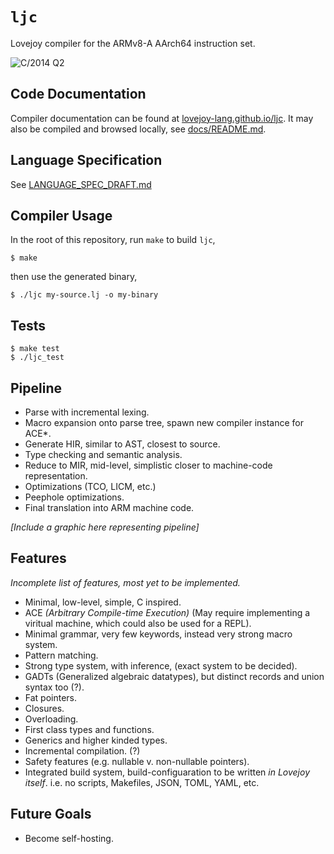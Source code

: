# `ljc`
Lovejoy compiler for the ARMv8-A AArch64 instruction set.

![C/2014 Q2](./docs/_static/lovejoy.png)

## Code Documentation

Compiler documentation can be found at [lovejoy-lang.github.io/ljc](https://lovejoy-lang.github.io/ljc/).
It may also be compiled and browsed locally, see [docs/README.md](./docs/README.md).

## Language Specification

See [LANGUAGE_SPEC_DRAFT.md](./LANGUAGE_SPEC_DRAFT.md)

## Compiler Usage

In the root of this repository, run `make` to build `ljc`,
```console
$ make
```
then use the generated binary,
```console
$ ./ljc my-source.lj -o my-binary
```

## Tests

```console
$ make test
$ ./ljc_test
```

## Pipeline
- Parse with incremental lexing.
- Macro expansion onto parse tree, spawn new compiler instance for ACE*.
- Generate HIR, similar to AST, closest to source.
- Type checking and semantic analysis.
- Reduce to MIR, mid-level, simplistic closer to machine-code representation.
- Optimizations (TCO, LICM, etc.)
- Peephole optimizations.
- Final translation into ARM machine code.

*[Include a graphic here representing pipeline]*

## Features
*Incomplete list of features, most yet to be implemented.*
- Minimal, low-level, simple, C inspired.
- ACE *(Arbitrary Compile-time Execution)* (May require implementing a viritual machine, which could also be used for a REPL).
- Minimal grammar, very few keywords, instead very strong macro system.
- Pattern matching.
- Strong type system, with inference, (exact system to be decided).
- GADTs (Generalized algebraic datatypes), but distinct records and union syntax too (?).
- Fat pointers.
- Closures.
- Overloading.
- First class types and functions.
- Generics and higher kinded types.
- Incremental compilation. (?)
- Safety features (e.g. nullable v. non-nullable pointers).
- Integrated build system, build-configuaration to be written *in Lovejoy itself*.  i.e. no scripts, Makefiles, JSON, TOML, YAML, etc.

## Future Goals
- Become self-hosting.

